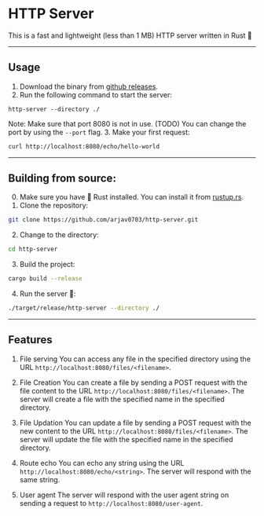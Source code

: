 # HTTP Server

This is a fast and lightweight (less than 1 MB) HTTP server written in Rust 🦀

--- 
## Usage
1. Download the binary from [github releases](https://github.com/arjav0703/http-server/releases/).
2. Run the following command to start the server:
```
http-server --directory ./
```
Note: Make sure that port 8080 is not in use. (TODO) You can change the port by using the `--port` flag.
3. Make your first request:
```bash
curl http://localhost:8080/echo/hello-world
```

---

## Building from source:
0. Make sure you have 🦀 Rust installed. You can install it from [rustup.rs](https://rustup.rs/).
1. Clone the repository:
```bash
git clone https://github.com/arjav0703/http-server.git
```
2. Change to the directory:
```bash
cd http-server
```
3. Build the project:
```bash
cargo build --release
```
4. Run the server 🚀:
```bash
./target/release/http-server --directory ./
```

---

## Features
1. File serving
    You can access any file in the specified directory using the URL `http://localhost:8080/files/<filename>`.

2. File Creation
    You can create a file by sending a POST request with the file content to the URL `http://localhost:8080/files/<filename>`. The server will create a file with the specified name in the specified directory.

3. File Updation
    You can update a file by sending a POST request with the new content to the URL `http://localhost:8080/files/<filename>`. The server will update the file with the specified name in the specified directory.

4. Route echo
    You can echo any string using the URL `http://localhost:8080/echo/<string>`. The server will respond with the same string.

5. User agent
    The server will respond with the user agent string on sending a request to `http://localhost:8080/user-agent`.

